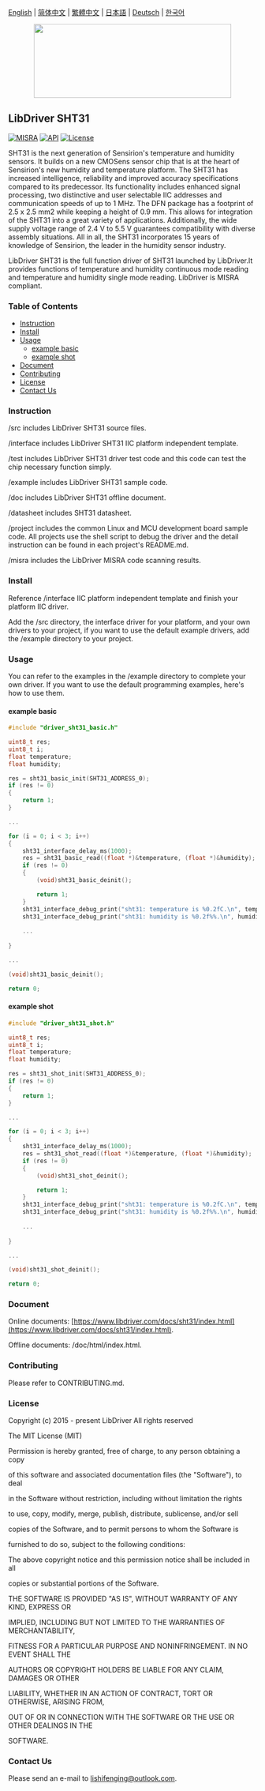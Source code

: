 [English](/README.md) | [ 简体中文](/README_zh-Hans.md) | [繁體中文](/README_zh-Hant.md) | [日本語](/README_ja.md) | [Deutsch](/README_de.md) | [한국어](/README_ko.md)

<div align=center>
<img src="/doc/image/logo.svg" width="400" height="150"/>
</div>

## LibDriver SHT31

[![MISRA](https://img.shields.io/badge/misra-compliant-brightgreen.svg)](/misra/README.md) [![API](https://img.shields.io/badge/api-reference-blue.svg)](https://www.libdriver.com/docs/sht31/index.html) [![License](https://img.shields.io/badge/license-MIT-brightgreen.svg)](/LICENSE)

SHT31 is the next generation of Sensirion's temperature and humidity sensors. It builds on a new CMOSens sensor chip that is at the heart of Sensirion's new humidity and temperature platform. The SHT31 has increased intelligence, reliability and improved accuracy specifications compared to its predecessor. Its functionality includes enhanced signal processing, two distinctive and user selectable IIC addresses and communication speeds of up to 1 MHz. The DFN package has a footprint of 2.5 x 2.5 mm2 while keeping a height of 0.9 mm. This allows for integration of the SHT31 into a great variety of applications. Additionally, the wide supply voltage range of 2.4 V to 5.5 V guarantees compatibility with diverse assembly situations. All in all, the SHT31 incorporates 15 years of knowledge of Sensirion, the leader in the humidity sensor industry.

LibDriver SHT31 is the full function driver of SHT31 launched by LibDriver.It provides functions of temperature and humidity continuous mode reading and temperature and humidity single mode reading. LibDriver is MISRA compliant.

### Table of Contents

  - [Instruction](#Instruction)
  - [Install](#Install)
  - [Usage](#Usage)
    - [example basic](#example-basic)
    - [example shot](#example-shot)
  - [Document](#Document)
  - [Contributing](#Contributing)
  - [License](#License)
  - [Contact Us](#Contact-Us)

### Instruction

/src includes LibDriver SHT31 source files.

/interface includes LibDriver SHT31 IIC platform independent template.

/test includes LibDriver SHT31 driver test code and this code can test the chip necessary function simply.

/example includes LibDriver SHT31 sample code.

/doc includes LibDriver SHT31 offline document.

/datasheet includes SHT31 datasheet.

/project includes the common Linux and MCU development board sample code. All projects use the shell script to debug the driver and the detail instruction can be found in each project's README.md.

/misra includes the LibDriver MISRA code scanning results.

### Install

Reference /interface IIC platform independent template and finish your platform IIC driver.

Add the /src directory, the interface driver for your platform, and your own drivers to your project, if you want to use the default example drivers, add the /example directory to your project.

### Usage

You can refer to the examples in the /example directory to complete your own driver. If you want to use the default programming examples, here's how to use them.

#### example basic

```C
#include "driver_sht31_basic.h"

uint8_t res;
uint8_t i;
float temperature;
float humidity;

res = sht31_basic_init(SHT31_ADDRESS_0);
if (res != 0)
{
    return 1;
}

...

for (i = 0; i < 3; i++)
{
    sht31_interface_delay_ms(1000);
    res = sht31_basic_read((float *)&temperature, (float *)&humidity);
    if (res != 0)
    {
        (void)sht31_basic_deinit();

        return 1;
    }
    sht31_interface_debug_print("sht31: temperature is %0.2fC.\n", temperature);
    sht31_interface_debug_print("sht31: humidity is %0.2f%%.\n", humidity);
    
    ...
    
}

...

(void)sht31_basic_deinit();

return 0;
```

#### example shot

```C
#include "driver_sht31_shot.h"

uint8_t res;
uint8_t i;
float temperature;
float humidity;

res = sht31_shot_init(SHT31_ADDRESS_0);
if (res != 0)
{
    return 1;
}

...

for (i = 0; i < 3; i++)
{
    sht31_interface_delay_ms(1000);
    res = sht31_shot_read((float *)&temperature, (float *)&humidity);
    if (res != 0)
    {
        (void)sht31_shot_deinit();

        return 1;
    }
    sht31_interface_debug_print("sht31: temperature is %0.2fC.\n", temperature);
    sht31_interface_debug_print("sht31: humidity is %0.2f%%.\n", humidity);
    
    ...
    
}

...

(void)sht31_shot_deinit();

return 0;
```

### Document

Online documents: [https://www.libdriver.com/docs/sht31/index.html](https://www.libdriver.com/docs/sht31/index.html).

Offline documents: /doc/html/index.html.

### Contributing

Please refer to CONTRIBUTING.md.

### License

Copyright (c) 2015 - present LibDriver All rights reserved



The MIT License (MIT) 



Permission is hereby granted, free of charge, to any person obtaining a copy

of this software and associated documentation files (the "Software"), to deal

in the Software without restriction, including without limitation the rights

to use, copy, modify, merge, publish, distribute, sublicense, and/or sell

copies of the Software, and to permit persons to whom the Software is

furnished to do so, subject to the following conditions: 



The above copyright notice and this permission notice shall be included in all

copies or substantial portions of the Software. 



THE SOFTWARE IS PROVIDED "AS IS", WITHOUT WARRANTY OF ANY KIND, EXPRESS OR

IMPLIED, INCLUDING BUT NOT LIMITED TO THE WARRANTIES OF MERCHANTABILITY,

FITNESS FOR A PARTICULAR PURPOSE AND NONINFRINGEMENT. IN NO EVENT SHALL THE

AUTHORS OR COPYRIGHT HOLDERS BE LIABLE FOR ANY CLAIM, DAMAGES OR OTHER

LIABILITY, WHETHER IN AN ACTION OF CONTRACT, TORT OR OTHERWISE, ARISING FROM,

OUT OF OR IN CONNECTION WITH THE SOFTWARE OR THE USE OR OTHER DEALINGS IN THE

SOFTWARE. 

### Contact Us

Please send an e-mail to lishifenging@outlook.com.